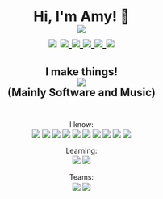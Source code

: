 <div align="center">
  <h1 align="center">
    Hi, I'm Amy! 👋 <br>
    <img src="https://pronoun.cyou/x/y?subject=She&object=Her&height=30" align="center"><br>
    <img src="https://img.shields.io/badge/Discord-ayanamy.jy126%239012-d83a7d?style=flat-square&logo=discord" align="center">
    <a href="https://open.spotify.com/artist/15HdoPMP89EsIfIvN1coko?si=w_DgHRz_QJmHusiByrQWxw">
      <img src="https://img.shields.io/badge/Spotify-AyanAmy-d83a7d?style=flat-square&logo=spotify" align="center">
    </a>
    <a href="https://soundcloud.com/owotter">
      <img src="https://img.shields.io/badge/SoundCloud-AyanAmy-d83a7d?style=flat-square&logo=soundcloud" align="center">
    </a>
    <a href="https://ayanamy.bandcamp.com">
      <img src="https://img.shields.io/static/v1?label=Bandcamp&message=AyanAmy&color=d83a7d&style=flat-square&logo=bandcamp" align="center">
    </a>
    <a href="https://ko-fi.com/ayanamy">
      <img src="https://img.shields.io/static/v1?label=Ko&#45fi&message=AyanAmy&color=d83a7d&style=flat-square&logo=ko-fi" align="center">
    </a>
    <img src="https://komarev.com/ghpvc/?username=jy1263&color=d83a7c&style=flat-square&label=Profile+Views" align="center">
  </h1>
</div>

<h2 align="center"> I make things! <br>
  <img src="https://github-readme-stats.vercel.app/api?username=jy1263&show_icons=true&theme=radical" align="center"> <br>
  (Mainly Software and Music) <br><br>
</h2>

<div align="center">
  I know: <br>
  
  <img src="https://img.shields.io/badge/Node-d83a7d?style=flat-square&logo=node.js" align="center">
  <img src="https://img.shields.io/badge/JavaScript-d83a7d?style=flat-square&logo=javascript" align="center">
  <img src="https://img.shields.io/badge/TypeScript-d83a7d?style=flat-square&logo=TypeScript" align="center">
  <img src="https://img.shields.io/badge/HTML5-d83a7d?style=flat-square&logo=html5" align="center">
  <img src="https://img.shields.io/badge/C%23-d83a7d?style=flat-square&logo=c%20sharp" align="center">
  <img src="https://img.shields.io/badge/Vue.js-d83a7d?style=flat-square&logo=vue.js" align="center">
  <img src="https://img.shields.io/badge/Express.js-d83a7d?style=flat-square&logo=node.js" align="center">
  <img src="https://img.shields.io/badge/MongoDB-d83a7d?style=flat-square&logo=mongodb" align="center">
  <img src="https://img.shields.io/badge/Python-d83a7d?style=flat-square&logo=Python" align="center">
  <img src="https://img.shields.io/badge/PHP-d83a7d?style=flat-square&logo=PHP" align="center">
</div>
<br>
<div align="center">
  Learning: <br>
  
  <img src="https://img.shields.io/badge/C++-d83a7d?style=flat-square&logo=cplusplus" align="center">
  <img src="https://img.shields.io/badge/Rust-d83a7d?style=flat-square&logo=rust" align="center">
</div>
<br>
<div align="center">
  Teams: <br>
  <img src="https://img.shields.io/badge/SpinSha.re-d83a7d?style=flat-square" align="center">
  <img src="https://img.shields.io/badge/SRXD Modding Group-d83a7d?style=flat-square" align="center">
</div>




